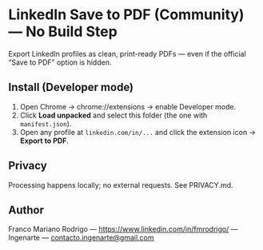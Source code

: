 # LinkedIn Save to PDF (Community) — No Build Step

Export LinkedIn profiles as clean, print-ready PDFs — even if the official “Save to PDF” option is hidden.

## Install (Developer mode)
1) Open Chrome → chrome://extensions → enable Developer mode.
2) Click **Load unpacked** and select this folder (the one with `manifest.json`).
3) Open any profile at `linkedin.com/in/...` and click the extension icon → **Export to PDF**.

## Privacy
Processing happens locally; no external requests. See PRIVACY.md.

## Author
Franco Mariano Rodrigo — https://www.linkedin.com/in/fmrodrigo/ — Ingenarte — contacto.ingenarte@gmail.com
